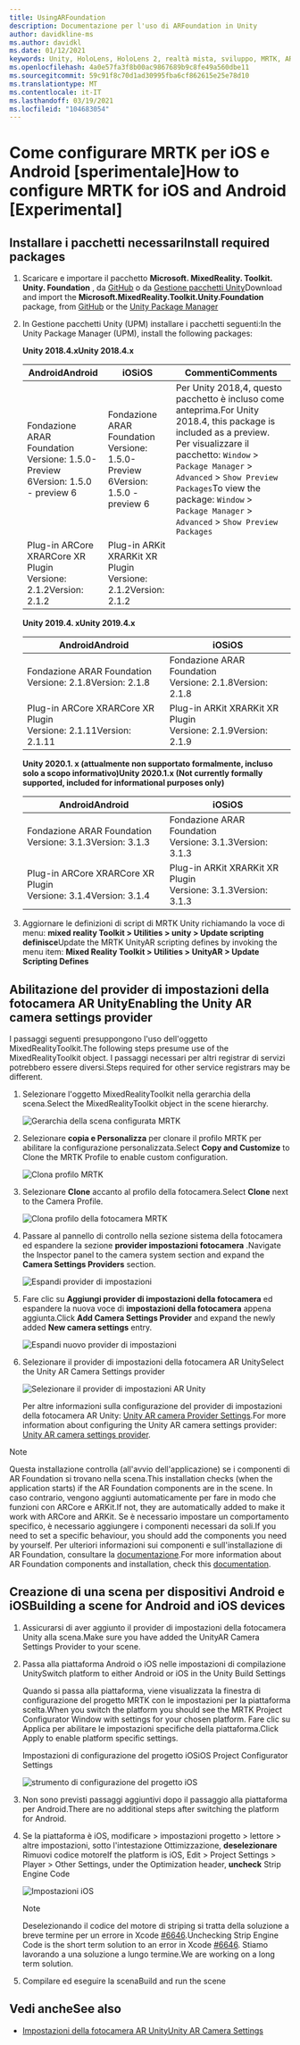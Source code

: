 ```yaml
---
title: UsingARFoundation
description: Documentazione per l'uso di ARFoundation in Unity
author: davidkline-ms
ms.author: davidkl
ms.date: 01/12/2021
keywords: Unity, HoloLens, HoloLens 2, realtà mista, sviluppo, MRTK, AR core, AR Kit
ms.openlocfilehash: 4a0e57fa3f8b00ac9867689b9c8fe49a560dbe11
ms.sourcegitcommit: 59c91f8c70d1ad30995fba6cf862615e25e78d10
ms.translationtype: MT
ms.contentlocale: it-IT
ms.lasthandoff: 03/19/2021
ms.locfileid: "104683054"
---
```

# <a name="how-to-configure-mrtk-for-ios-and-android-experimental"></a><span data-ttu-id="77c62-104">Come configurare MRTK per iOS e Android [sperimentale]</span><span class="sxs-lookup"><span data-stu-id="77c62-104">How to configure MRTK for iOS and Android [Experimental]</span></span>

## <a name="install-required-packages"></a><span data-ttu-id="77c62-105">Installare i pacchetti necessari</span><span class="sxs-lookup"><span data-stu-id="77c62-105">Install required packages</span></span>

1. <span data-ttu-id="77c62-106">Scaricare e importare il pacchetto **Microsoft. MixedReality. Toolkit. Unity. Foundation** , da [GitHub](https://github.com/microsoft/MixedRealityToolkit-Unity/releases/tag/v2.3.0) o da [Gestione pacchetti Unity](../../configuration/usingupm.md)</span><span class="sxs-lookup"><span data-stu-id="77c62-106">Download and import the **Microsoft.MixedReality.Toolkit.Unity.Foundation** package, from [GitHub](https://github.com/microsoft/MixedRealityToolkit-Unity/releases/tag/v2.3.0) or the [Unity Package Manager](../../configuration/usingupm.md)</span></span>

1. <span data-ttu-id="77c62-107">In Gestione pacchetti Unity (UPM) installare i pacchetti seguenti:</span><span class="sxs-lookup"><span data-stu-id="77c62-107">In the Unity Package Manager (UPM), install the following packages:</span></span>

    <span data-ttu-id="77c62-108">**Unity 2018.4.x**</span><span class="sxs-lookup"><span data-stu-id="77c62-108">**Unity 2018.4.x**</span></span>

    | <span data-ttu-id="77c62-109">**Android**</span><span class="sxs-lookup"><span data-stu-id="77c62-109">**Android**</span></span> | <span data-ttu-id="77c62-110">**iOS**</span><span class="sxs-lookup"><span data-stu-id="77c62-110">**iOS**</span></span> | <span data-ttu-id="77c62-111">Commenti</span><span class="sxs-lookup"><span data-stu-id="77c62-111">Comments</span></span> |
    | --- | --- | --- |
    | <span data-ttu-id="77c62-112">Fondazione AR</span><span class="sxs-lookup"><span data-stu-id="77c62-112">AR Foundation</span></span>  <br/> <span data-ttu-id="77c62-113">Versione: 1.5.0-Preview 6</span><span class="sxs-lookup"><span data-stu-id="77c62-113">Version: 1.5.0 - preview 6</span></span> | <span data-ttu-id="77c62-114">Fondazione AR</span><span class="sxs-lookup"><span data-stu-id="77c62-114">AR Foundation</span></span>  <br/> <span data-ttu-id="77c62-115">Versione: 1.5.0-Preview 6</span><span class="sxs-lookup"><span data-stu-id="77c62-115">Version: 1.5.0 - preview 6</span></span> | <span data-ttu-id="77c62-116">Per Unity 2018,4, questo pacchetto è incluso come anteprima.</span><span class="sxs-lookup"><span data-stu-id="77c62-116">For Unity 2018.4, this package is included as a preview.</span></span> <span data-ttu-id="77c62-117">Per visualizzare il pacchetto: `Window` > `Package Manager` > `Advanced` > `Show Preview Packages`</span><span class="sxs-lookup"><span data-stu-id="77c62-117">To view the package: `Window` > `Package Manager` > `Advanced` > `Show Preview Packages`</span></span> |
    | <span data-ttu-id="77c62-118">Plug-in ARCore XR</span><span class="sxs-lookup"><span data-stu-id="77c62-118">ARCore XR Plugin</span></span> <br/> <span data-ttu-id="77c62-119">Versione: 2.1.2</span><span class="sxs-lookup"><span data-stu-id="77c62-119">Version: 2.1.2</span></span> | <span data-ttu-id="77c62-120">Plug-in ARKit XR</span><span class="sxs-lookup"><span data-stu-id="77c62-120">ARKit XR Plugin</span></span> <br/> <span data-ttu-id="77c62-121">Versione: 2.1.2</span><span class="sxs-lookup"><span data-stu-id="77c62-121">Version: 2.1.2</span></span> | |

    <span data-ttu-id="77c62-122">**Unity 2019.4. x**</span><span class="sxs-lookup"><span data-stu-id="77c62-122">**Unity 2019.4.x**</span></span>

    | <span data-ttu-id="77c62-123">**Android**</span><span class="sxs-lookup"><span data-stu-id="77c62-123">**Android**</span></span> | <span data-ttu-id="77c62-124">**iOS**</span><span class="sxs-lookup"><span data-stu-id="77c62-124">**iOS**</span></span> |
    | --- | --- |
    | <span data-ttu-id="77c62-125">Fondazione AR</span><span class="sxs-lookup"><span data-stu-id="77c62-125">AR Foundation</span></span>  <br/> <span data-ttu-id="77c62-126">Versione: 2.1.8</span><span class="sxs-lookup"><span data-stu-id="77c62-126">Version: 2.1.8</span></span> |  <span data-ttu-id="77c62-127">Fondazione AR</span><span class="sxs-lookup"><span data-stu-id="77c62-127">AR Foundation</span></span>  <br/> <span data-ttu-id="77c62-128">Versione: 2.1.8</span><span class="sxs-lookup"><span data-stu-id="77c62-128">Version: 2.1.8</span></span> |
    | <span data-ttu-id="77c62-129">Plug-in ARCore XR</span><span class="sxs-lookup"><span data-stu-id="77c62-129">ARCore XR Plugin</span></span> <br/> <span data-ttu-id="77c62-130">Versione: 2.1.11</span><span class="sxs-lookup"><span data-stu-id="77c62-130">Version: 2.1.11</span></span> | <span data-ttu-id="77c62-131">Plug-in ARKit XR</span><span class="sxs-lookup"><span data-stu-id="77c62-131">ARKit XR Plugin</span></span> <br/> <span data-ttu-id="77c62-132">Versione: 2.1.9</span><span class="sxs-lookup"><span data-stu-id="77c62-132">Version: 2.1.9</span></span> |

    <span data-ttu-id="77c62-133">**Unity 2020.1. x (attualmente non supportato formalmente, incluso solo a scopo informativo)**</span><span class="sxs-lookup"><span data-stu-id="77c62-133">**Unity 2020.1.x (Not currently formally supported, included for informational purposes only)**</span></span>

    | <span data-ttu-id="77c62-134">**Android**</span><span class="sxs-lookup"><span data-stu-id="77c62-134">**Android**</span></span> | <span data-ttu-id="77c62-135">**iOS**</span><span class="sxs-lookup"><span data-stu-id="77c62-135">**iOS**</span></span> |
    | --- | --- |
    | <span data-ttu-id="77c62-136">Fondazione AR</span><span class="sxs-lookup"><span data-stu-id="77c62-136">AR Foundation</span></span>  <br/> <span data-ttu-id="77c62-137">Versione: 3.1.3</span><span class="sxs-lookup"><span data-stu-id="77c62-137">Version: 3.1.3</span></span> |  <span data-ttu-id="77c62-138">Fondazione AR</span><span class="sxs-lookup"><span data-stu-id="77c62-138">AR Foundation</span></span>  <br/> <span data-ttu-id="77c62-139">Versione: 3.1.3</span><span class="sxs-lookup"><span data-stu-id="77c62-139">Version: 3.1.3</span></span> |
    | <span data-ttu-id="77c62-140">Plug-in ARCore XR</span><span class="sxs-lookup"><span data-stu-id="77c62-140">ARCore XR Plugin</span></span> <br/> <span data-ttu-id="77c62-141">Versione: 3.1.4</span><span class="sxs-lookup"><span data-stu-id="77c62-141">Version: 3.1.4</span></span> | <span data-ttu-id="77c62-142">Plug-in ARKit XR</span><span class="sxs-lookup"><span data-stu-id="77c62-142">ARKit XR Plugin</span></span> <br/> <span data-ttu-id="77c62-143">Versione: 3.1.3</span><span class="sxs-lookup"><span data-stu-id="77c62-143">Version: 3.1.3</span></span> |

1. <span data-ttu-id="77c62-144">Aggiornare le definizioni di script di MRTK Unity richiamando la voce di menu: **mixed reality Toolkit > Utilities > unity > Update scripting definisce**</span><span class="sxs-lookup"><span data-stu-id="77c62-144">Update the MRTK UnityAR scripting defines by invoking the menu item: **Mixed Reality Toolkit > Utilities > UnityAR > Update Scripting Defines**</span></span>

## <a name="enabling-the-unity-ar-camera-settings-provider"></a><span data-ttu-id="77c62-145">Abilitazione del provider di impostazioni della fotocamera AR Unity</span><span class="sxs-lookup"><span data-stu-id="77c62-145">Enabling the Unity AR camera settings provider</span></span>

<span data-ttu-id="77c62-146">I passaggi seguenti presuppongono l'uso dell'oggetto MixedRealityToolkit.</span><span class="sxs-lookup"><span data-stu-id="77c62-146">The following steps presume use of the MixedRealityToolkit object.</span></span> <span data-ttu-id="77c62-147">I passaggi necessari per altri registrar di servizi potrebbero essere diversi.</span><span class="sxs-lookup"><span data-stu-id="77c62-147">Steps required for other service registrars may be different.</span></span>

1. <span data-ttu-id="77c62-148">Selezionare l'oggetto MixedRealityToolkit nella gerarchia della scena.</span><span class="sxs-lookup"><span data-stu-id="77c62-148">Select the MixedRealityToolkit object in the scene hierarchy.</span></span>

    ![Gerarchia della scena configurata MRTK](../images/MRTK_ConfiguredHierarchy.png)

1. <span data-ttu-id="77c62-150">Selezionare **copia e Personalizza** per clonare il profilo MRTK per abilitare la configurazione personalizzata.</span><span class="sxs-lookup"><span data-stu-id="77c62-150">Select **Copy and Customize** to Clone the MRTK Profile to enable custom configuration.</span></span>

    ![Clona profilo MRTK](../images/camera-system/CloneProfileARFoundation.png)

1. <span data-ttu-id="77c62-152">Selezionare **Clone** accanto al profilo della fotocamera.</span><span class="sxs-lookup"><span data-stu-id="77c62-152">Select **Clone** next to the Camera Profile.</span></span>

    ![Clona profilo della fotocamera MRTK](../images/camera-system/CloneCameraProfileARFoundation.png)

1. <span data-ttu-id="77c62-154">Passare al pannello di controllo nella sezione sistema della fotocamera ed espandere la sezione **provider impostazioni fotocamera** .</span><span class="sxs-lookup"><span data-stu-id="77c62-154">Navigate the Inspector panel to the camera system section and expand the **Camera Settings Providers** section.</span></span>

    ![Espandi provider di impostazioni](../images/camera-system/ExpandProviders.png)

1. <span data-ttu-id="77c62-156">Fare clic su **Aggiungi provider di impostazioni della fotocamera** ed espandere la nuova voce di **impostazioni della fotocamera** appena aggiunta.</span><span class="sxs-lookup"><span data-stu-id="77c62-156">Click **Add Camera Settings Provider** and expand the newly added **New camera settings** entry.</span></span>

    ![Espandi nuovo provider di impostazioni](../images/camera-system/ExpandNewProvider.png)

1. <span data-ttu-id="77c62-158">Selezionare il provider di impostazioni della fotocamera AR Unity</span><span class="sxs-lookup"><span data-stu-id="77c62-158">Select the Unity AR Camera Settings provider</span></span>

    ![Selezionare il provider di impostazioni AR Unity](../images/camera-system/SelectUnityArSettings.png)

    <span data-ttu-id="77c62-160">Per altre informazioni sulla configurazione del provider di impostazioni della fotocamera AR Unity: [Unity AR camera Provider Settings](../camera-system/unity-ar-camera-settings.md).</span><span class="sxs-lookup"><span data-stu-id="77c62-160">For more information about configuring the Unity AR camera settings provider: [Unity AR camera settings provider](../camera-system/unity-ar-camera-settings.md).</span></span>

> [!NOTE]
> <span data-ttu-id="77c62-161">Questa installazione controlla (all'avvio dell'applicazione) se i componenti di AR Foundation si trovano nella scena.</span><span class="sxs-lookup"><span data-stu-id="77c62-161">This installation checks (when the application starts) if the AR Foundation components are in the scene.</span></span> <span data-ttu-id="77c62-162">In caso contrario, vengono aggiunti automaticamente per fare in modo che funzioni con ARCore e ARKit.</span><span class="sxs-lookup"><span data-stu-id="77c62-162">If not, they are automatically added to make it work with ARCore and ARKit.</span></span>
> <span data-ttu-id="77c62-163">Se è necessario impostare un comportamento specifico, è necessario aggiungere i componenti necessari da soli.</span><span class="sxs-lookup"><span data-stu-id="77c62-163">If you need to set a specific behaviour, you should add the components you need by yourself.</span></span>
> <span data-ttu-id="77c62-164">Per ulteriori informazioni sui componenti e sull'installazione di AR Foundation, consultare la [documentazione](https://docs.unity3d.com/Packages/com.unity.xr.arfoundation@2.2/manual/index.html#samples).</span><span class="sxs-lookup"><span data-stu-id="77c62-164">For more information about AR Foundation components and installation, check this [documentation](https://docs.unity3d.com/Packages/com.unity.xr.arfoundation@2.2/manual/index.html#samples).</span></span>

## <a name="building-a-scene-for-android-and-ios-devices"></a><span data-ttu-id="77c62-165">Creazione di una scena per dispositivi Android e iOS</span><span class="sxs-lookup"><span data-stu-id="77c62-165">Building a scene for Android and iOS devices</span></span>

1. <span data-ttu-id="77c62-166">Assicurarsi di aver aggiunto il provider di impostazioni della fotocamera Unity alla scena.</span><span class="sxs-lookup"><span data-stu-id="77c62-166">Make sure you have added the UnityAR Camera Settings Provider to your scene.</span></span>

1. <span data-ttu-id="77c62-167">Passa alla piattaforma Android o iOS nelle impostazioni di compilazione Unity</span><span class="sxs-lookup"><span data-stu-id="77c62-167">Switch platform to either Android or iOS in the Unity Build Settings</span></span>

    <span data-ttu-id="77c62-168">Quando si passa alla piattaforma, viene visualizzata la finestra di configurazione del progetto MRTK con le impostazioni per la piattaforma scelta.</span><span class="sxs-lookup"><span data-stu-id="77c62-168">When you switch the platform you should see the MRTK Project Configurator Window with settings for your chosen platform.</span></span>  <span data-ttu-id="77c62-169">Fare clic su Applica per abilitare le impostazioni specifiche della piattaforma.</span><span class="sxs-lookup"><span data-stu-id="77c62-169">Click Apply to enable platform specific settings.</span></span>

    <span data-ttu-id="77c62-170">Impostazioni di configurazione del progetto iOS</span><span class="sxs-lookup"><span data-stu-id="77c62-170">iOS Project Configurator Settings</span></span>

    ![strumento di configurazione del progetto iOS](../images/camera-system/MRTKProjectConfigurator.png)

1. <span data-ttu-id="77c62-172">Non sono previsti passaggi aggiuntivi dopo il passaggio alla piattaforma per Android.</span><span class="sxs-lookup"><span data-stu-id="77c62-172">There are no additional steps after switching the platform for Android.</span></span>

1. <span data-ttu-id="77c62-173">Se la piattaforma è iOS, modificare > impostazioni progetto > lettore > altre impostazioni, sotto l'intestazione Ottimizzazione, **deselezionare** Rimuovi codice motore</span><span class="sxs-lookup"><span data-stu-id="77c62-173">If the platform is iOS, Edit > Project Settings > Player > Other Settings, under the Optimization header, **uncheck** Strip Engine Code</span></span>

    ![Impostazioni iOS](../images/camera-system/UncheckStripEngineCodeiOS.png)

    > [!NOTE]
    > <span data-ttu-id="77c62-175">Deselezionando il codice del motore di striping si tratta della soluzione a breve termine per un errore in Xcode [#6646](https://github.com/microsoft/MixedRealityToolkit-Unity/issues/6646).</span><span class="sxs-lookup"><span data-stu-id="77c62-175">Unchecking Strip Engine Code is the short term solution to an error in Xcode [#6646](https://github.com/microsoft/MixedRealityToolkit-Unity/issues/6646).</span></span>  <span data-ttu-id="77c62-176">Stiamo lavorando a una soluzione a lungo termine.</span><span class="sxs-lookup"><span data-stu-id="77c62-176">We are working on a long term solution.</span></span>

1. <span data-ttu-id="77c62-177">Compilare ed eseguire la scena</span><span class="sxs-lookup"><span data-stu-id="77c62-177">Build and run the scene</span></span>

## <a name="see-also"></a><span data-ttu-id="77c62-178">Vedi anche</span><span class="sxs-lookup"><span data-stu-id="77c62-178">See also</span></span>

- [<span data-ttu-id="77c62-179">Impostazioni della fotocamera AR Unity</span><span class="sxs-lookup"><span data-stu-id="77c62-179">Unity AR Camera Settings</span></span>](../camera-system/unity-ar-camera-settings.md)
